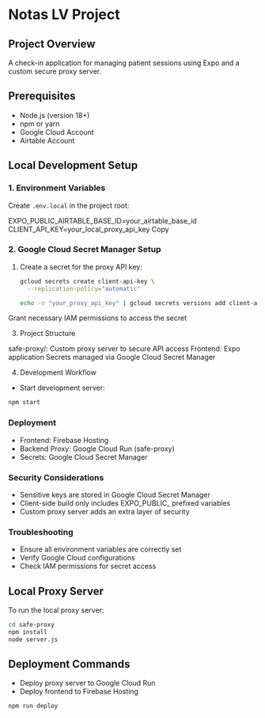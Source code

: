 # Notas LV Project

## Project Overview
A check-in application for managing patient sessions using Expo and a custom secure proxy server.

## Prerequisites
- Node.js (version 18+)
- npm or yarn
- Google Cloud Account
- Airtable Account

## Local Development Setup

### 1. Environment Variables
Create `.env.local` in the project root:

EXPO_PUBLIC_AIRTABLE_BASE_ID=your_airtable_base_id
CLIENT_API_KEY=your_local_proxy_api_key
Copy
### 2. Google Cloud Secret Manager Setup
1. Create a secret for the proxy API key:
   ```bash
   gcloud secrets create client-api-key \
     --replication-policy="automatic"

   echo -n "your_proxy_api_key" | gcloud secrets versions add client-api-key --data-file=-

Grant necessary IAM permissions to access the secret

3. Project Structure

safe-proxy/: Custom proxy server to secure API access
Frontend: Expo application
Secrets managed via Google Cloud Secret Manager

4. Development Workflow

- Start development server:
```bash
npm start
```

### Deployment

- Frontend: Firebase Hosting
- Backend Proxy: Google Cloud Run (safe-proxy)
- Secrets: Google Cloud Secret Manager

### Security Considerations

- Sensitive keys are stored in Google Cloud Secret Manager
- Client-side build only includes EXPO_PUBLIC_ prefixed variables
- Custom proxy server adds an extra layer of security

### Troubleshooting

- Ensure all environment variables are correctly set
- Verify Google Cloud configurations
- Check IAM permissions for secret access

## Local Proxy Server
To run the local proxy server:

```bash
cd safe-proxy
npm install
node server.js
```

## Deployment Commands

- Deploy proxy server to Google Cloud Run
- Deploy frontend to Firebase Hosting

```bash
npm run deploy
```